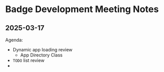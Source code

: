 # Badge Development Meeting Notes

## 2025-03-17

Agenda:
- Dynamic app loading review
    - App Directory Class
- `TODO` list review
- 